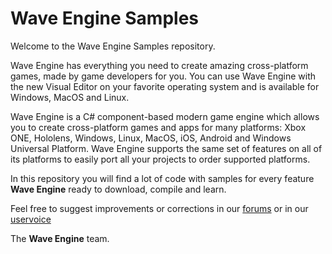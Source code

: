# Wave Engine Samples
Welcome to the Wave Engine Samples repository.

Wave Engine has everything you need to create amazing cross-platform games, made by game developers for you.
You can use Wave Engine with the new Visual Editor on your favorite operating system and is available for Windows, MacOS and Linux.

Wave Engine is a C# component-based modern game engine which allows you to create cross-platform games and apps for many platforms: Xbox ONE, Hololens, Windows, Linux, MacOS, iOS, Android and Windows Universal Platform.
Wave Engine supports the same set of features on all of its platforms to easily port all your projects to order supported platforms.

In this repository you will find a lot of code with samples for every feature **Wave Engine** ready to download, compile and learn.

Feel free to suggest improvements or corrections in our [forums](https://forum.waveengine.net/) or in our [uservoice](http://feedback.waveengine.net/forums/194963-general)

The **Wave Engine** team.  